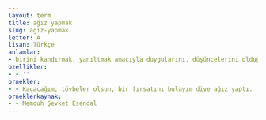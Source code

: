 ```yaml
---
layout: term
title: ağız yapmak
slug: agiz-yapmak
letter: A
lisan: Türkçe
anlamlar:
- birini kandırmak, yanıltmak amacıyla duygularını, düşüncelerini olduğundan başka türlü gösterecek bir biçimde konuşmak
ozellikler:
- - ''
ornekler:
- - Kaçacağım, tövbeler olsun, bir fırsatını bulayım diye ağız yaptı.
orneklerkaynak:
- - Memduh Şevket Esendal
---
```

